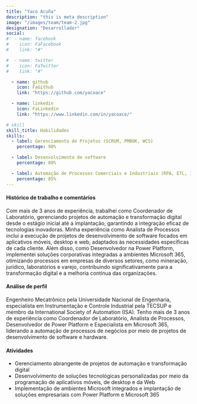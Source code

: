```yaml
---
title: "Yaco Acuña"
description: "this is meta description"
image: "/images/team/team-2.jpg"
designation: "Desarrollador"
social:
#  - name: facebook
#    icon: FaFacebook
#    link: "#"

#  - name: twitter
#    icon: FaTwitter
#    link: "#"

  - name: github
    icon: FaGithub
    link: "https://github.com/yacoace"

  - name: linkedin
    icon: FaLinkedin
    link: "https://www.linkedin.com/in/yacoace/"

# skill
skill_title: Habilidades
skills:
  - label: Gerenciamento de Projetos (SCRUM, PMBOK, WCS)
    percentage: 90%

  - label: Desenvolvimento de software
    percentage: 80%

  - label: Automação de Processos Comerciais e Industriais (RPA, ETL, IoT, PLC)
    percentage: 85%
---
```


#### Histórico de trabalho e comentários

Com mais de 3 anos de experiência, trabalhei como Coordenador de Laboratório, gerenciando projetos de automação e transformação digital desde o estágio inicial até a implantação, garantindo a integração eficaz de tecnologias inovadoras. Minha experiência como Analista de Processos inclui a execução de projetos de desenvolvimento de software focados em aplicativos móveis, desktop e web, adaptados às necessidades específicas de cada cliente. Além disso, como Desenvolvedor na Power Platform, implementei soluções corporativas integradas a ambientes Microsoft 365, otimizando processos em empresas de diversos setores, como mineração, jurídico, laboratórios e varejo, contribuindo significativamente para a transformação digital e a melhoria contínua das organizações. 

#### Análise de perfil

Engenheiro Mecatrônico pela Universidade Nacional de Engenharia, especialista em Instrumentação e Controle Industrial pela TECSUP e membro da International Society of Automation (ISA). Tenho mais de 3 anos de experiência como Coordenador de Laboratório, Analista de Processos, Desenvolvedor de Power Platform e Especialista em Microsoft 365, liderando a automação de processos de negócios por meio de projetos de desenvolvimento de software e hardware.

#### Atividades

- Gerenciamento abrangente de projetos de automação e transformação digital
- Desenvolvimento de soluções tecnológicas personalizadas por meio da programação de aplicativos móveis, de desktop e da Web
- Implementação de ambientes Microsoft integrados e implantação de soluções empresariais com Power Platform e Microsoft 365
